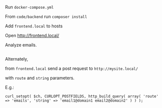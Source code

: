 Run `docker-compose.yml`

From `code/backend` run `composer install`

Add `frontend.local` to hosts

Open http://frontend.local/

Analyze emails.

##
Alternately,

from `frontend.local` send a post request to `http://mysite.local/`

with `route` and `string` parameters.

E.g.:

`curl_setopt(
    $ch,
    CURLOPT_POSTFIELDS,
    http_build_query(
        array(
            'route' => 'emails',
            'string' => 'email1@domain1 email2@domain2'
        )
    )
);`
